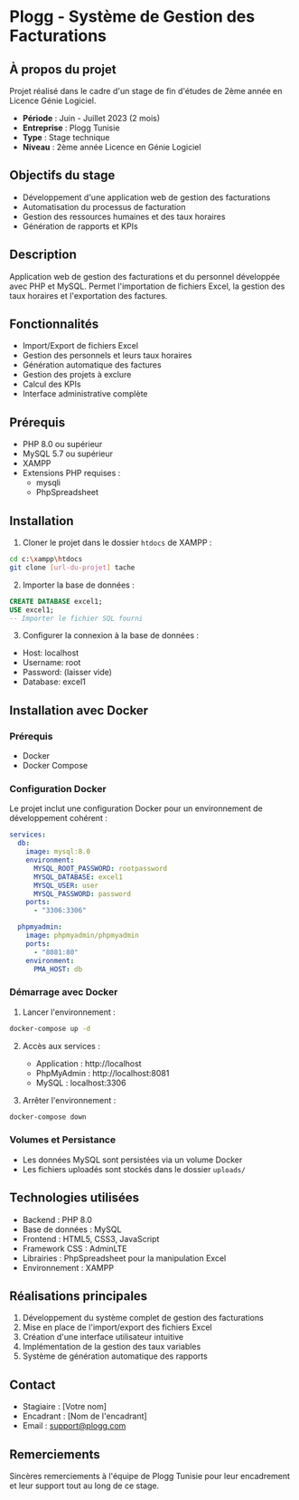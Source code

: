 # Plogg - Système de Gestion des Facturations

## À propos du projet
Projet réalisé dans le cadre d'un stage de fin d'études de 2ème année en Licence Génie Logiciel.
- **Période** : Juin - Juillet 2023 (2 mois)
- **Entreprise** : Plogg Tunisie
- **Type** : Stage technique
- **Niveau** : 2ème année Licence en Génie Logiciel

## Objectifs du stage
- Développement d'une application web de gestion des facturations
- Automatisation du processus de facturation
- Gestion des ressources humaines et des taux horaires
- Génération de rapports et KPIs

## Description
Application web de gestion des facturations et du personnel développée avec PHP et MySQL. Permet l'importation de fichiers Excel, la gestion des taux horaires et l'exportation des factures.

## Fonctionnalités
- Import/Export de fichiers Excel
- Gestion des personnels et leurs taux horaires
- Génération automatique des factures
- Gestion des projets à exclure
- Calcul des KPIs
- Interface administrative complète

## Prérequis
- PHP 8.0 ou supérieur
- MySQL 5.7 ou supérieur
- XAMPP
- Extensions PHP requises :
  - mysqli
  - PhpSpreadsheet

## Installation
1. Cloner le projet dans le dossier `htdocs` de XAMPP :
```bash
cd c:\xampp\htdocs
git clone [url-du-projet] tache
```

2. Importer la base de données :
```sql
CREATE DATABASE excel1;
USE excel1;
-- Importer le fichier SQL fourni
```

3. Configurer la connexion à la base de données :
- Host: localhost
- Username: root
- Password: (laisser vide)
- Database: excel1

## Installation avec Docker
### Prérequis
- Docker
- Docker Compose

### Configuration Docker
Le projet inclut une configuration Docker pour un environnement de développement cohérent :
```yaml
services:
  db:
    image: mysql:8.0
    environment:
      MYSQL_ROOT_PASSWORD: rootpassword
      MYSQL_DATABASE: excel1
      MYSQL_USER: user
      MYSQL_PASSWORD: password
    ports:
      - "3306:3306"

  phpmyadmin:
    image: phpmyadmin/phpmyadmin
    ports:
      - "8081:80"
    environment:
      PMA_HOST: db
```

### Démarrage avec Docker
1. Lancer l'environnement :
```bash
docker-compose up -d
```

2. Accès aux services :
   - Application : http://localhost
   - PhpMyAdmin : http://localhost:8081
   - MySQL : localhost:3306

3. Arrêter l'environnement :
```bash
docker-compose down
```

### Volumes et Persistance
- Les données MySQL sont persistées via un volume Docker
- Les fichiers uploadés sont stockés dans le dossier `uploads/`

## Technologies utilisées
- Backend : PHP 8.0
- Base de données : MySQL
- Frontend : HTML5, CSS3, JavaScript
- Framework CSS : AdminLTE
- Librairies : PhpSpreadsheet pour la manipulation Excel
- Environnement : XAMPP

## Réalisations principales
1. Développement du système complet de gestion des facturations
2. Mise en place de l'import/export des fichiers Excel
3. Création d'une interface utilisateur intuitive
4. Implémentation de la gestion des taux variables
5. Système de génération automatique des rapports

## Contact
- Stagiaire : [Votre nom]
- Encadrant : [Nom de l'encadrant]
- Email : support@plogg.com

## Remerciements
Sincères remerciements à l'équipe de Plogg Tunisie pour leur encadrement et leur support tout au long de ce stage.
